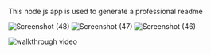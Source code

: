 
This node js app is used to generate a professional readme

![Screenshot (48)](https://user-images.githubusercontent.com/77637862/112901636-ddc4f280-9099-11eb-83bd-4bb463e9e543.png)
![Screenshot (47)](https://user-images.githubusercontent.com/77637862/112901651-e0bfe300-9099-11eb-8ecd-5e29d9c8b938.png)
![Screenshot (46)](https://user-images.githubusercontent.com/77637862/112901655-e289a680-9099-11eb-85ee-96b416a5fa52.png)

<!--Walkthrough video-->

![walkthrough video](https://drive.google.com/file/d/11NeNmD_eoZegelecmbGq_rGi5-iKFibr/view)

